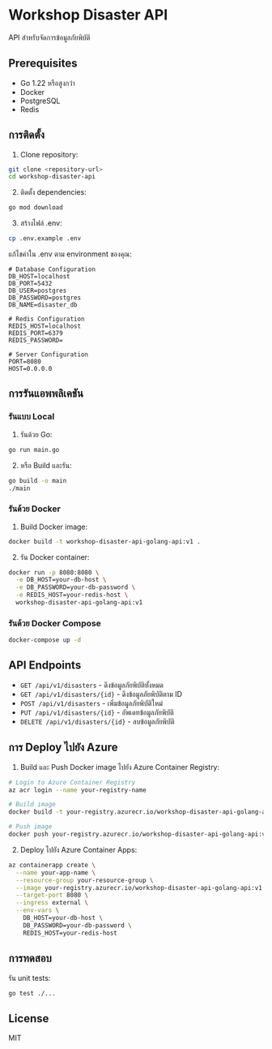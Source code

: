 # Workshop Disaster API

API สำหรับจัดการข้อมูลภัยพิบัติ

## Prerequisites

- Go 1.22 หรือสูงกว่า
- Docker
- PostgreSQL
- Redis

## การติดตั้ง

1. Clone repository:

```bash
git clone <repository-url>
cd workshop-disaster-api
```

2. ติดตั้ง dependencies:

```bash
go mod download
```

3. สร้างไฟล์ .env:

```bash
cp .env.example .env
```

แก้ไขค่าใน .env ตาม environment ของคุณ:

```env
# Database Configuration
DB_HOST=localhost
DB_PORT=5432
DB_USER=postgres
DB_PASSWORD=postgres
DB_NAME=disaster_db

# Redis Configuration
REDIS_HOST=localhost
REDIS_PORT=6379
REDIS_PASSWORD=

# Server Configuration
PORT=8080
HOST=0.0.0.0
```

## การรันแอพพลิเคชัน

### รันแบบ Local

1. รันด้วย Go:

```bash
go run main.go
```

2. หรือ Build และรัน:

```bash
go build -o main
./main
```

### รันด้วย Docker

1. Build Docker image:

```bash
docker build -t workshop-disaster-api-golang-api:v1 .
```

2. รัน Docker container:

```bash
docker run -p 8080:8080 \
  -e DB_HOST=your-db-host \
  -e DB_PASSWORD=your-db-password \
  -e REDIS_HOST=your-redis-host \
  workshop-disaster-api-golang-api:v1
```

### รันด้วย Docker Compose

```bash
docker-compose up -d
```

## API Endpoints

- `GET /api/v1/disasters` - ดึงข้อมูลภัยพิบัติทั้งหมด
- `GET /api/v1/disasters/{id}` - ดึงข้อมูลภัยพิบัติตาม ID
- `POST /api/v1/disasters` - เพิ่มข้อมูลภัยพิบัติใหม่
- `PUT /api/v1/disasters/{id}` - อัพเดทข้อมูลภัยพิบัติ
- `DELETE /api/v1/disasters/{id}` - ลบข้อมูลภัยพิบัติ

## การ Deploy ไปยัง Azure

1. Build และ Push Docker image ไปยัง Azure Container Registry:

```bash
# Login to Azure Container Registry
az acr login --name your-registry-name

# Build image
docker build -t your-registry.azurecr.io/workshop-disaster-api-golang-api:v1 .

# Push image
docker push your-registry.azurecr.io/workshop-disaster-api-golang-api:v1
```

2. Deploy ไปยัง Azure Container Apps:

```bash
az containerapp create \
  --name your-app-name \
  --resource-group your-resource-group \
  --image your-registry.azurecr.io/workshop-disaster-api-golang-api:v1 \
  --target-port 8080 \
  --ingress external \
  --env-vars \
    DB_HOST=your-db-host \
    DB_PASSWORD=your-db-password \
    REDIS_HOST=your-redis-host
```

## การทดสอบ

รัน unit tests:

```bash
go test ./...
```

## License

MIT
